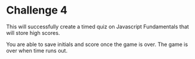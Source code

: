 # Challenge  4

This will successfully create a timed quiz on Javascript Fundamentals that will store high scores. 

You are able to save initials and score once the game is over. The game is over when time runs out.
